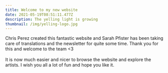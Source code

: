 ```yaml
---
title: Welcome to my new website
date: 2021-05-19T08:51:11.477Z
description: The yelling light is growing
thumbnail: /img/yelling-logo.jpg
---
```

Chris Perez created this fantastic website and Sarah Pfister has been taking care of translations and the newsletter for quite some time. Thank you for this and welcome to the team <3\
\
It is now much easier and nicer to browse the website and explore the artists. I wish you all a lot of fun and hope you like it.